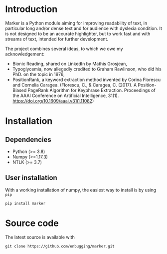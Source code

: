 # Introduction
Marker is a Python module aiming for improving readability of text, in particular long and/or dense text and for audience with dyslexia condition. It is not designed to be an accurate highlighter, but to work fast and with streams of text, intended for further development.

The project combines several ideas, to which we owe my acknowledgement:
- Bionic Reading, shared on LinkedIn by Mathis Grosjean,
- Typoglycemia, now allegedly credited to Graham Rawlinson, who did his PhD. on the topic in 1976,
- PositionRank, a keyword extraction method invented by Corina Florescu and Cornelia Caragea. (Florescu, C., & Caragea, C. (2017). A Position-Biased PageRank Algorithm for Keyphrase Extraction. Proceedings of the AAAI Conference on Artificial Intelligence, 31(1). https://doi.org/10.1609/aaai.v31i1.11082)

# Installation
## Dependencies
- Python (>= 3.8)
- Numpy (>=1.17.3)
- NTLK (>= 3.7)

## User installation
With a working installation of numpy, the easiest way to install is by using `pip` 
```
pip install marker
```
# Source code
The latest source is available with 
```
git clone https://github.com/enbugging/marker.git
```